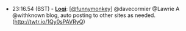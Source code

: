 * <a id="23:16.54">23:16.54 (BST)</a> - __[Loqi](https://github.com/Loqi)__: [<a href="https://twitter.com/funnymonkey">@funnymonkey</a>] @davecormier @Lawrie A @withknown blog, auto posting to other sites as needed. (http://twtr.io/1Qy0sPAVRyQ)
